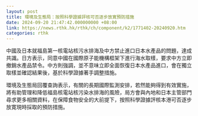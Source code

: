 ```yaml
---
layout: post
title: 環境及生態局：按照科學證據評核可否逐步放寛預防措施
date: 2024-09-20 21:47:42.000000000 +08:00
link: https://news.rthk.hk/rthk/ch/component/k2/1771402-20240920.htm
categories: rthk
---
```


中國及日本就福島第一核電站核污水排海及中方禁止進口日本水產品的問題，達成共識。日方表示，同意中國在國際原子能機構框架下進行海水取樣，要求中方立即撤銷水產品禁令。中方則強調，並不意味立即全面恢復日本水產品進口，會在獨立取樣並確認結果後，基於科學證據著手調整措施。 

環境及生態局回覆查詢表示，有關的長期國際監測安排，若然能夠得到有效實施，將有助管理和降低福島核電站核污染水排海的風險，局方會與內地和日本主管部門尋求更多相關資料，在保障食物安全的大前提下，按照科學證據評核本港可否逐步放寛現時採取的預防措施。
